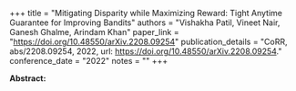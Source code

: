 +++
title = "Mitigating Disparity while Maximizing Reward: Tight Anytime Guarantee for Improving Bandits"
authors = "Vishakha Patil, Vineet Nair, Ganesh Ghalme, Arindam Khan"
paper_link = "https://doi.org/10.48550/arXiv.2208.09254"
publication_details = "CoRR, abs/2208.09254, 2022, url: <a href='https://doi.org/10.48550/arXiv.2208.09254' target='_blank'>https://doi.org/10.48550/arXiv.2208.09254</a>."
conference_date = "2022"
notes = ""
+++

<b>Abstract:</b>
